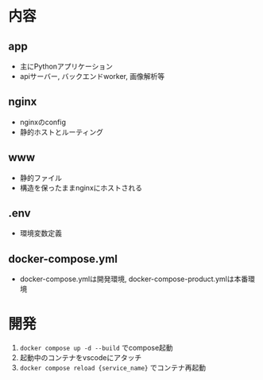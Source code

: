 # 内容
## app
- 主にPythonアプリケーション
- apiサーバー, バックエンドworker, 画像解析等
## nginx
- nginxのconfig
- 静的ホストとルーティング
## www
- 静的ファイル
- 構造を保ったままnginxにホストされる
## .env
- 環境変数定義
## docker-compose.yml
- docker-compose.ymlは開発環境, docker-compose-product.ymlは本番環境

# 開発
1. `docker compose up -d --build` でcompose起動
1. 起動中のコンテナをvscodeにアタッチ
1. `docker compose reload {service_name}` でコンテナ再起動
